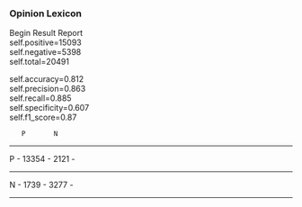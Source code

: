 ### Opinion Lexicon

Begin Result Report<br>
self.positive=15093<br>
self.negative=5398<br>
self.total=20491<br>

self.accuracy=0.812<br>
self.precision=0.863<br>
self.recall=0.885<br>
self.specificity=0.607<br>
self.f1_score=0.87<br>

       P       N    
   - - - - - - - - -
P  -  13354 -  2121  -
   - - - - - - - - -
N  -  1739 -  3277  -
   - - - - - - - - -
